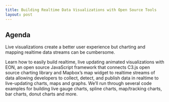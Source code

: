 ```yaml
---
title: Building Realtime Data Visualizations with Open Source Tools
layout: post
---
```

## Agenda

Live visualizations create a better user experience but charting and mapping
realtime data streams can be cumbersome.

Learn how to easily build realtime, live updating animated visualizations with
EON, an open source JavaScript framework that connects C3.js open source
charting library and Mapbox’s map widget to realtime streams of data allowing
developers to collect, detect, and publish data in realtime to live-updating
charts, maps and graphs. We’ll run through several code examples for building
live gauge charts, spline charts, map/tracking charts, bar charts, donut charts
and more.
